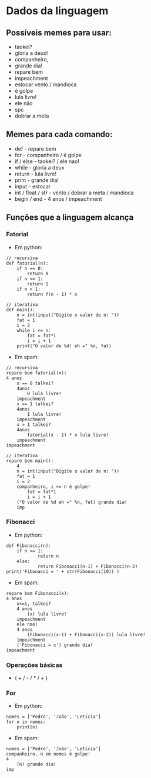 # Dados da linguagem

## Possíveis memes para usar:
* taokei?
* gloria a deux!
* companheiro,
* grande dia!
* repare bem
* impeachment
* estocar vento / mandioca
* é golpe
* lula livre!	
* ele não	 
* spc
* dobrar a meta
	
## Memes para cada comando:
* def - repare bem
* for - companheiro / é golpe
* if / else - taokei? / ele nao!
* while - gloria a deux
* return - lula livre!
* print - grande dia!
* input - estocar
* int / float / str - vento / dobrar a meta / mandioca
* begin / end - 4 anos / impeachment

## Funções que a linguagem alcança
### Fatorial 

* Em python:
```
// recursiva
def fatorial(n):
    if n == 0:
        return 0
    if n == 1:
        return 1
    if n > 1:
        return f(n - 1) * n

// iterativa
def main():
    n = int(input("Digite o valor de n: "))
    fat = 1
    i = 2
    while i <= n:
        fat = fat*i
        i = i + 1
    print("O valor de %d! eh =" %n, fat)
```

* Em spam:

```
// recursiva
repare bem fatorial(x):	
4 anos
	x == 0 talkei? 
	4anos
		0 lula livre!
	impeachment
	x == 1 talkei?
	4anos
		1 lula livre!
	impeachment
	x > 1 talkei?
	4anos
		fatorial(x - 1) * x lula livre!
	impeachment
impeachment

// iterativa
repare bem main():
	4
	n = int(input("Digite o valor de n: "))
    fat = 1
    i = 2
	companheiro, i <= n é golpe!
		fat = fat*1
		i = i + 1
	("O valor de %d eh =" %n, fat) grande dia!
	imp
```

### Fibonacci

* Em python:

```
def Fibonacci(n):
	if n <= 1:
        	return n
	else:
        	return Fibonacci(n-1) + Fibonacci(n-2)
print('Fibonacci = ' + str(Fibonacci(10)) )
```
* Em spam:

```
repare bem Fibonacci(x):	
4 anos
	x<=1, talkei? 
	4 anos
		(x) lula livre!
	impeachment
	ele nao!
	4 anos
		(Fibonacci(x-1) + Fibonacci(x-2)) lula livre!
	impeachment
	('Fibonacci = x') grande dia! 
impeachment
```

### Operações básicas 

* ( + / - / * / ÷ )


### For

* Em python:
```
nomes = ['Pedro', 'João', 'Leticia']
for n in nomes:
	print(n)
```

* Em spam:

```
nomes = ['Pedro', 'João', 'Leticia']
companheiro, n em nomes é golpe!
4
	(n) grande dia!
imp
```

